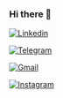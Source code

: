 ### Hi there 👋
[![Linkedin](https://cdn.icon-icons.com/icons2/2530/PNG/512/linkedin_button_icon_151847.png)](https://www.linkedin.com/in/yaroslav-shevchenko-48068024b?lipi=urn%3Ali%3Apage%3Ad_flagship3_profile_view_base_contact_details%3BA97%2FPecDSD%2BrV8PsKajDvw%3D%3D "My Linkedin")

[![Telegram](https://cdn.icon-icons.com/icons2/2530/PNG/512/telegram_button_icon_151837.png)](https://t.me/Yaroslav8888888 "My Telegram")

[![Gmail](https://cdn.icon-icons.com/icons2/2530/PNG/512/gmail_button_icon_151848.png)](https://shev4enka7@gmail.com "My Gmail")

[![Instagram](https://cdn.icon-icons.com/icons2/2530/PNG/512/instagram_button_icon_151849.png)](https://instagram.com/_yaroslavshevchenko_?igshid=YmMyMTA2M2Y= "My Instagram")
<!--
**YarikSheva/YarikSheva** is a ✨ _special_ ✨ repository because its `README.md` (this file) appears on your GitHub profile.

Here are some ideas to get you started:

- 🔭 I’m currently working on ...
- 🌱 I’m currently learning ...
- 👯 I’m looking to collaborate on ...
- 🤔 I’m looking for help with ...
- 💬 Ask me about ...
- 📫 How to reach me: ...
- 😄 Pronouns: ...
- ⚡ Fun fact: ...
-->
